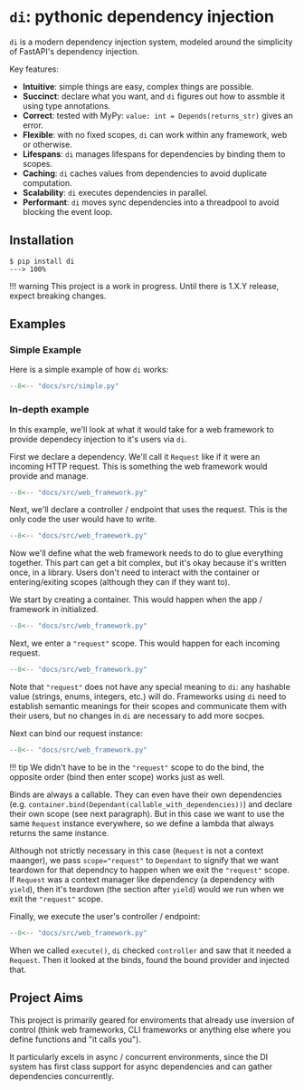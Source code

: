 # `di`: pythonic dependency injection

`di` is a modern dependency injection system, modeled around the simplicity of FastAPI's dependency injection.

Key features:

- **Intuitive**: simple things are easy, complex things are possible.
- **Succinct**: declare what you want, and `di` figures out how to assmble it using type annotations.
- **Correct**: tested with MyPy: `value: int = Depends(returns_str)` gives an error.
- **Flexible**: with no fixed scopes, `di` can work within any framework, web or otherwise.
- **Lifespans**: `di` manages lifespans for dependencies by binding them to scopes.
- **Caching**: `di` caches values from dependencies to avoid duplicate computation.
- **Scalability**: `di` executes dependencies in parallel.
- **Performant**: `di` moves sync dependencies into a threadpool to avoid blocking the event loop.

## Installation

<div class="termy">

```console
$ pip install di
---> 100%
```

</div>

!!! warning
    This project is a work in progress.
    Until there is 1.X.Y release, expect breaking changes.

## Examples

### Simple Example

Here is a simple example of how `di` works:

```Python
--8<-- "docs/src/simple.py"
```

### In-depth example

In this example, we'll look at what it would take for a web framework to provide dependecy injection to it's users via `di`.

First we declare a dependency.
We'll call it `Request` like if it were an incoming HTTP request.
This is something the web framework would provide and manage.

```Python hl_lines="4-6"
--8<-- "docs/src/web_framework.py"
```

Next, we'll declare a controller / endpoint that uses the request.
This is the only code the user would have to write.

```Python hl_lines="9-10"
--8<-- "docs/src/web_framework.py"
```

Now we'll define what the web framework needs to do to glue everything together.
This part can get a bit complex, but it's okay because it's written once, in a library.
Users don't need to interact with the container or entering/exiting scopes (although they can if they want to).

We start by creating a container.
This would happen when the app / framework in initialized.

```Python hl_lines="14"
--8<-- "docs/src/web_framework.py"
```

Next, we enter a `"request"` scope.
This would happen for each incoming request.

```Python hl_lines="15"
--8<-- "docs/src/web_framework.py"
```

Note that `"request"` does not have any special meaning to `di`: any hashable value (strings, enums, integers, etc.) will do. Frameworks using `di` need to establish semantic meanings for their scopes and communicate them with their users, but no changes in `di` are necessary to add more socpes.

Next can bind our request instance:

```Python hl_lines="17-18"
--8<-- "docs/src/web_framework.py"
```

!!! tip
    We didn't have to be in the `"request"` scope to do the bind, the opposite order (bind then enter scope) works just as well.

Binds are always a callable.
They can even have their own dependencies (e.g. `container.bind(Dependant(callable_with_dependencies))`) and declare their own scope (see next paragraph).
But in this case we want to use the same `Request` instance everywhere, so we define a lambda that always returns the same instance.

Although not strictly necessary in this case (`Request` is not a context maanger), we pass `scope="request"` to `Dependant` to signify that we want teardown for that dependncy to happen when we exit the `"request"` scope.
If `Request` was a context manager like dependency (a dependency with `yield`), then it's teardown (the section after `yield`) would we run when we exit the `"request"` scope.

Finally, we execute the user's controller / endpoint:

```Python hl_lines="19-20"
--8<-- "docs/src/web_framework.py"
```

When we called `execute()`, `di` checked `controller` and saw that it needed a `Request`. Then it looked at the binds, found the bound provider and injected that.

## Project Aims

This project is primarily geared for enviroments that already use inversion of control (think web frameworks, CLI frameworks or anything else where you define functions and "it calls you").

It particularly excels in async / concurrent environments, since the DI system has first class support for async dependencies and can gather dependencies concurrently.
